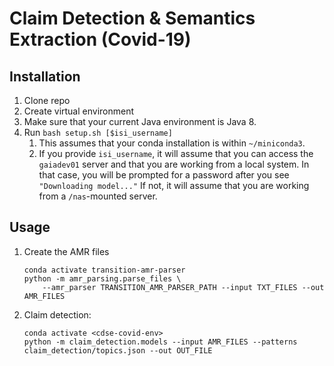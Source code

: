 # Claim Detection & Semantics Extraction (Covid-19)

## Installation

1. Clone repo
2. Create virtual environment
3. Make sure that your current Java environment is Java 8.
4. Run `bash setup.sh [$isi_username]`
   1. This assumes that your conda installation is within `~/miniconda3`.
   2. If you provide `isi_username`, it will assume that you can access
      the `gaiadev01` server and that you are working from a local system.
      In that case, you will be prompted for a password after you see
      `"Downloading model..."`
      If not, it will assume that you are working from a `/nas`-mounted server.

## Usage

1. Create the AMR files
   ```
   conda activate transition-amr-parser
   python -m amr_parsing.parse_files \
       --amr_parser TRANSITION_AMR_PARSER_PATH --input TXT_FILES --out AMR_FILES
   ```
2. Claim detection:
   ```
   conda activate <cdse-covid-env>
   python -m claim_detection.models --input AMR_FILES --patterns claim_detection/topics.json --out OUT_FILE
   ```
